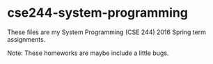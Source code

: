 # cse244-system-programming
These files are my System Programming (CSE 244) 2016 Spring term assignments.

Note: These homeworks are maybe include a little bugs.
